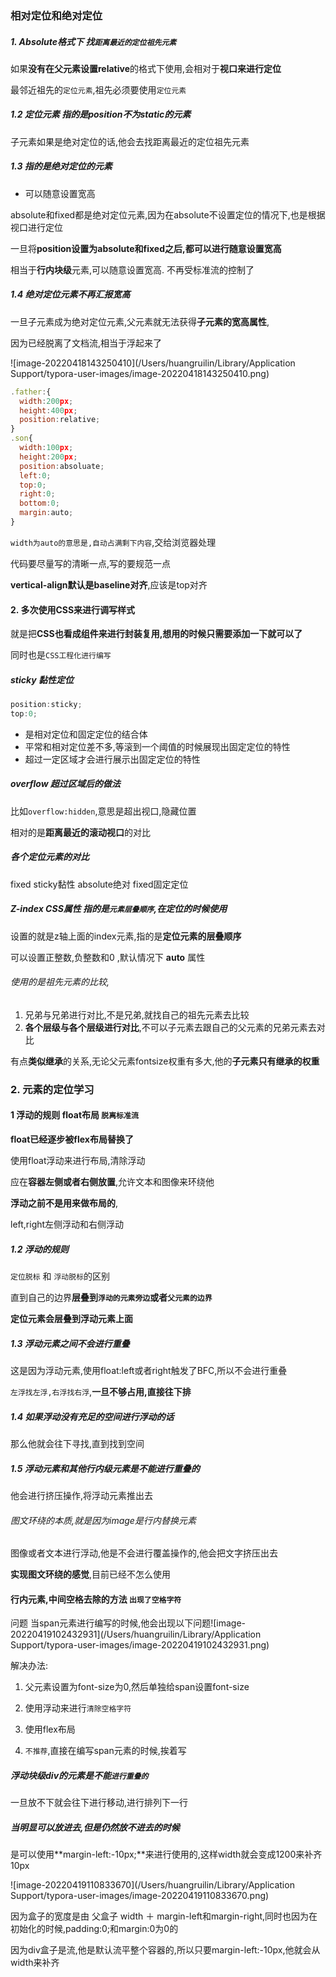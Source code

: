 ### 相对定位和绝对定位

##### 1. Absolute格式下   找`距离最近的定位祖先元素`

如果**没有在父元素设置relative**的格式下使用,会相对于**视口来进行定位**

最邻近祖先的`定位元素`,祖先必须要使用`定位元素`

##### 1.2 定位元素   指的是position不为static的元素

子元素如果是绝对定位的话,他会去找距离最近的定位祖先元素

##### 1.3 指的是绝对定位的元素 

- 可以随意设置宽高

absolute和fixed都是绝对定位元素,因为在absolute不设置定位的情况下,也是根据视口进行定位

一旦将**position设置为absolute和fixed之后,都可以进行随意设置宽高**

相当于**行内块级**元素,可以随意设置宽高. 不再受标准流的控制了

##### 1.4 绝对定位元素不再汇报宽高

一旦子元素成为绝对定位元素,父元素就无法获得**子元素的宽高属性**,

因为已经脱离了文档流,相当于浮起来了

![image-20220418143250410](/Users/huangruilin/Library/Application Support/typora-user-images/image-20220418143250410.png)

```js
.father:{
  width:200px;
  height:400px;
  position:relative;
}
.son{
  width:100px;
  height:200px;
  position:absoluate;
  left:0;
  top:0;
  right:0;
  bottom:0;
  margin:auto;
}
```

`width为auto的意思是,自动占满剩下内容`,交给浏览器处理

代码要尽量写的清晰一点,写的要规范一点

**vertical-align默认是baseline对齐**,应该是top对齐

#### 2. 多次使用CSS来进行调写样式

就是把**CSS也看成组件来进行封装复用,想用的时候只需要添加一下就可以了**

同时也是`CSS工程化进行编写`

##### sticky 黏性定位

```js
position:sticky;
top:0;
```

- 是相对定位和固定定位的结合体
- 平常和相对定位差不多,等滚到一个阈值的时候展现出固定定位的特性
- 超过一定区域才会进行展示出固定定位的特性

##### overflow  超过区域后的做法

比如`overflow:hidden`,意思是超出视口,隐藏位置 

相对的是**距离最近的滚动视口**的对比

##### 各个定位元素的对比

fixed    sticky黏性       absolute绝对   fixed固定定位

##### Z-index  CSS属性    指的是`元素层叠顺序`,在定位的时候使用

设置的就是z轴上面的index元素,指的是**定位元素的层叠顺序**

可以设置正整数,负整数和0 ,默认情况下 **auto** 属性

###### 使用的是祖先元素的比较,

1. 兄弟与兄弟进行对比,不是兄弟,就找自己的祖先元素去比较
2. **各个层级与各个层级进行对比**,不可以子元素去跟自己的父元素的兄弟元素去对比

有点**类似继承**的关系,无论父元素fontsize权重有多大,他的**子元素只有继承的权重**

### 2. 元素的定位学习

#### 1 浮动的规则 float布局  `脱离标准流`   

**float已经逐步被flex布局替换了**

使用float浮动来进行布局,清除浮动

应在**容器左侧或者右侧放置**,允许文本和图像来环绕他

**浮动之前不是用来做布局的**,

left,right左侧浮动和右侧浮动

##### 1.2  浮动的规则

`定位脱标` 和 `浮动脱标`的区别

直到自己的边界**层叠到`浮动的元素旁边`或者`父元素的边界`**

**定位元素会层叠到浮动元素上面**

##### 1.3 浮动元素之间不会进行重叠

这是因为浮动元素,使用float:left或者right触发了BFC,所以不会进行重叠

`左浮找左浮,右浮找右浮`,**一旦不够占用,直接往下排**

##### 1.4 如果浮动没有充足的空间进行浮动的话

那么他就会往下寻找,直到找到空间

##### 1.5 浮动元素和其他行内级元素是不能进行重叠的

他会进行挤压操作,将浮动元素推出去

###### 图文环绕的本质,就是因为image是行内替换元素

图像或者文本进行浮动,他是不会进行覆盖操作的,他会把文字挤压出去

**实现图文环绕的感觉**,目前已经不怎么使用

#### 行内元素,中间空格去除的方法  `出现了空格字符` 

问题 当span元素进行编写的时候,他会出现以下问题![image-20220419102432931](/Users/huangruilin/Library/Application Support/typora-user-images/image-20220419102432931.png)

解决办法:

1. 父元素设置为font-size为0,然后单独给span设置font-size

2. 使用浮动来进行`清除空格字符`

3. 使用flex布局
4. `不推荐`,直接在编写span元素的时候,挨着写

##### 浮动块级div的元素是不能`进行重叠的`

一旦放不下就会往下进行移动,进行排列下一行

##### 当明显可以放进去,但是仍然放不进去的时候

是可以使用**margin-left:-10px;**来进行使用的,这样width就会变成1200来补齐10px

![image-20220419110833670](/Users/huangruilin/Library/Application Support/typora-user-images/image-20220419110833670.png)

因为盒子的宽度是由 父盒子 width ＋ margin-left和margin-right,同时也因为在初始化的时候,padding:0;和margin:0为0的

因为div盒子是流,他是默认流平整个容器的,所以只要margin-left:-10px,他就会从width来补齐